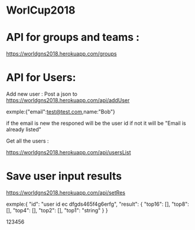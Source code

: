 # WorlCup2018
 # API for groups and teams :
 https://worldgns2018.herokuapp.com/groups
 
  # API for Users: 
Add new user :
Post a json to 
 https://worldgns2018.herokuapp.com/api/addUser

exmple:{"email":test@test.com,name:"Bob"}

if the email is new the responed will be the user id
if not it will be "Email is already listed"


Get all the users :

https://worldgns2018.herokuapp.com/api/usersList



# Save user input results 



https://worldgns2018.herokuapp.com/api/setRes


exmple:{
	"id": "user id ec dfgds465f4g6erfg",
	"result": {
		"top16": [],
		"top8": [],
		"top4": [],
		"top2": [],
		"top1": "string"
}
}


123456








